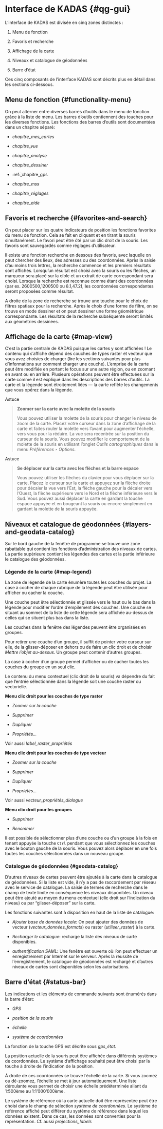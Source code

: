 # Interface de KADAS {#qg-gui}

L’interface de KADAS est divisée en cinq zones distinctes :

1.  Menu de fonction

2.  Favoris et recherche

3.  Affichage de la carte

4.  Niveaux et catalogue de géodonnées

5.  Barre d’état

Ces cinq composants de l’interface KADAS sont décrits plus en détail dans les sections ci-dessous.

## Menu de fonction {#functionality-menu}

On peut alterner entre diverses barres d’outils dans le menu de fonction grâce à la liste de menu. Les barres d’outils contiennent des touches pour les diverses fonctions. Les fonctions des barres d’outils sont documentées dans un chapitre séparé:

-   *chapitre\_mes\_cartes*

-   *chapitre\_vue*

-   *chapitre\_analyse*

-   *chapitre\_dessiner*

-   :ref:[<span id="id2" class="problematic">\`</span>](#id1)chapitre\_gps

-   *chapitre\_mss*

-   *chapitre\_réglages*

-   *chapitre\_aide*

## Favoris et recherche {#favorites-and-search}

On peut placer sur les quatre indicateurs de position les fonctions favorites du menu de fonction. Cela se fait en cliquant et en tirant la souris simultanément. Le favori peut être ôté par un clic droit de la souris. Les favoris sont sauvegardés comme réglages d’utilisateur.

Il existe une fonction recherche en dessous des favoris, avec laquelle on peut chercher des lieux, des adresses ou des coordonnées. Après la saisie d’au moins trois lettres, la recherche commence et les premiers résultats sont affichés. Lorsqu’un résultat est choisi avec la souris ou les flèches, un marqueur sera placé sur la cible et un extrait de carte correspondant sera choisi. Lorsque la recherche est reconnue comme étant des coordonnées (par ex. 2600500,1200500 ou 8.1,47.2), les coordonnées correspondantes seront proposées comme résultat.

A droite de la zone de recherche se trouve une touche pour le choix de filtres spatiaux pour la recherche. Après le choix d’une forme de filtre, on se trouve en mode dessiner et on peut dessiner une forme géométrique correspondante. Les résultats de la recherche subséquente seront limités aux géométries dessinées.

## Affichage de la carte {#map-view}

C’est la partie centrale de KADAS puisque les cartes y sont affichées ! Le contenu qui s’affiche dépend des couches de types raster et vecteur que vous avez choisies de charger (lire les sections suivantes pour plus d’informations sur comment charger une couche). L’emprise de la carte peut être modifiée en portant le focus sur une autre région, ou en zoomant en avant ou en arrière. Plusieurs opérations peuvent être effectuées sur la carte comme il est expliqué dans les descriptions des barres d’outils. La carte et la légende sont étroitement liées — la carte reflète les changements que vous opérez dans la légende.

Astuce

> **Zoomer sur la carte avec la molette de la souris**
> 
> Vous pouvez utiliser la molette de la souris pour changer le niveau de zoom de la carte. Placez votre curseur dans la zone d’affichage de la carte et faites rouler la molette vers l’avant pour augmenter l’échelle, vers vous pour la réduire. La vue sera recentrée sur la position du curseur de la souris. Vous pouvez modifier le comportement de la molette de la souris en utilisant l’onglet *Outils cartographiques* dans le menu *Préférences ‣ Options*.

Astuce

> **Se déplacer sur la carte avec les flèches et la barre espace**
> 
> Vous pouvez utiliser les flèches du clavier pour vous déplacer sur la carte. Placez le curseur sur la carte et appuyez sur la flèche droite pour décaler la vue vers l’Est, la flèche gauche pour la décaler vers l’Ouest, la flèche supérieure vers le Nord et la flèche inférieure vers le Sud. Vous pouvez aussi déplacer la carte en gardant la touche espace appuyée et en bougeant la souris ou encore simplement en gardant la molette de la souris appuyée.

## Niveaux et catalogue de géodonnées {#layers-and-geodata-catalog}

Sur le bord gauche de la fenêtre de programme se trouve une zone rabattable qui contient les fonctions d’administration des niveaux de cartes. La partie supérieure contient les légendes des cartes et la partie inférieure le catalogue des géodonnées.


### Légende de la carte {#map-legend}

La zone de légende de la carte énumère toutes les couches du projet. La case à cocher de chaque rubrique de la légende peut être utilisée pour afficher ou cacher la couche.

Une couche peut être sélectionnée et glissée vers le haut ou le bas dans la légende pour modifier l’ordre d’empilement des couches. Une couche se situant au sommet de la liste de cette légende sera affichée au-dessus de celles qui se situent plus bas dans la liste.

Les couches dans la fenêtre des légendes peuvent être organisées en groupes.

Pour retirer une couche d’un groupe, il suffit de pointer votre curseur sur elle, de la glisser-déposer en dehors ou de faire un clic droit et de choisir *Mettre l’objet au-dessus*. Un groupe peut contenir d’autres groupes.

La case à cocher d’un groupe permet d’afficher ou de cacher toutes les couches du groupe en un seul clic.

Le contenu du menu contextuel (clic droit de la souris) va dépendre du fait que l’entrée sélectionnée dans la légende soit une couche raster ou vectorielle.

**Menu clic droit pour les couches de type raster**

-   *Zoomer sur la couche*

-   *Supprimer*

-   *Dupliquer*

-   *Propriétés...*

Voir aussi *label\_raster\_propriétés*

**Menu clic droit pour les couches de type vecteur**

-   *Zoomer sur la couche*

-   *Supprimer*

-   *Dupliquer*

-   *Propriétés...*

Voir aussi *vecteur\_propriétés\_dialogue*

**Menu clic droit pour les groupes**

-   *Supprimer*

-   *Renommer*

Il est possible de sélectionner plus d’une couche ou d’un groupe à la fois en tenant appuyée la touche `Ctrl` pendant que vous sélectionnez les couches avec le bouton gauche de la souris. Vous pouvez alors déplacer en une fois toutes les couches sélectionnées dans un nouveau groupe.

### Catalogue de géodonnées {#geodata-catalog}

D’autres niveaux de cartes peuvent être ajoutés à la carte dans la catalogue de géodonnées. Si la liste est vide, il n’y a pas de raccordement par réseau avec le service de catalogue. La saisie de termes de recherche dans le champ de texte limite en conséquence les niveaux disponibles. Un niveau peut être ajouté au moyen du menu contextuel (clic droit sur l’indication du niveau) ou par “glisser-déposer” sur la carte.

Les fonctions suivantes sont à disposition en haut de la liste de catalogue:

-   *Ajouter base de données locale*: On peut ajouter des données de vecteur (*vecteur\_données\_formats*) ou raster (*utiliser\_raster*) à la carte.

-   *Recharger le catalogue*: recharge la liste des niveaux de carte disponibles.

-   *authentification SAML*: Une fenêtre est ouverte où l’on peut effectuer un enregistrement par Internet sur le serveur. Après la réussite de l’enregistrement, le catalogue de géodonnées est rechargé et d’autres niveaux de cartes sont disponibles selon les autorisations.


## Barre d’état {#status-bar}

Les indications et les éléments de commande suivants sont énumérés dans la barre d’état:

-   *GPS*
-   *position de la souris*

-   *échelle*

-   *système de coordonnées*

La fonction de la touche GPS est décrite sous *gps\_état*.

La position actuelle de la souris peut être affichée dans différents systèmes de coordonnées. Le système d’affichage souhaité peut être choisi par la touche à droite de l’indication de la position.

À droite de ces coordonnées se trouve l’échelle de la carte. Si vous zoomez ou dé-zoomez, l’échelle se met à jour automatiquement. Une liste déroulante vous permet de choisir une échelle prédéterminée allant du 1:500ème au 1:1‘000‘000ème.

Le système de référence où la carte actuelle doit être représentée peut être choisi dans le champ de sélection *système de coordonnées*. Le système de référence affiché peut différer du système de référence dans lequel les données existent. Dans ce cas, les données sont converties pour la représentation. Cf. aussi *projections\_labels*

